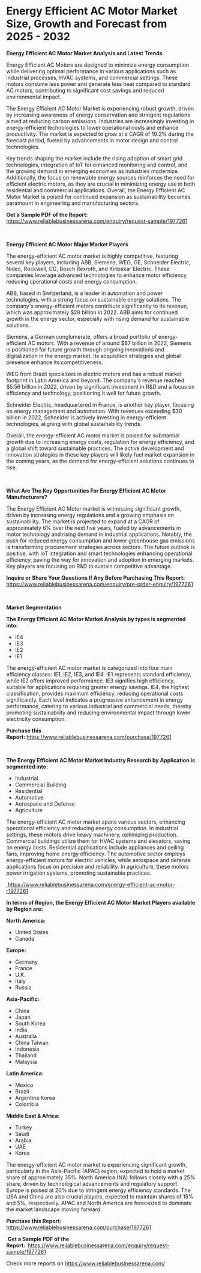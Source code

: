 <p><h1>Energy Efficient AC Motor Market Size, Growth and Forecast from 2025 - 2032</h1></p><p><strong>Energy Efficient AC Motor Market Analysis and Latest Trends</strong></p>
<p><p>Energy Efficient AC Motors are designed to minimize energy consumption while delivering optimal performance in various applications such as industrial processes, HVAC systems, and commercial settings. These motors consume less power and generate less heat compared to standard AC motors, contributing to significant cost savings and reduced environmental impact.</p><p>The Energy Efficient AC Motor Market is experiencing robust growth, driven by increasing awareness of energy conservation and stringent regulations aimed at reducing carbon emissions. Industries are increasingly investing in energy-efficient technologies to lower operational costs and enhance productivity. The market is expected to grow at a CAGR of 10.2% during the forecast period, fueled by advancements in motor design and control technologies.</p><p>Key trends shaping the market include the rising adoption of smart grid technologies, integration of IoT for enhanced monitoring and control, and the growing demand in emerging economies as industries modernize. Additionally, the focus on renewable energy sources reinforces the need for efficient electric motors, as they are crucial in minimizing energy use in both residential and commercial applications. Overall, the Energy Efficient AC Motor Market is poised for continued expansion as sustainability becomes paramount in engineering and manufacturing sectors.</p></p>
<p><strong>Get a Sample PDF of the Report:&nbsp;</strong> <a href="https://www.reliablebusinessarena.com/enquiry/request-sample/1977261?utm_campaign=2146&utm_medium=2&utm_source=Github&utm_content=ia&utm_term=01032025&utm_id=energy-efficient-ac-motor">https://www.reliablebusinessarena.com/enquiry/request-sample/1977261</a></p>
<p>&nbsp;</p>
<p><strong>Energy Efficient AC Motor Major Market Players</strong></p>
<p><p>The energy-efficient AC motor market is highly competitive, featuring several key players, including ABB, Siemens, WEG, GE, Schneider Electric, Nidec, Rockwell, CG, Bosch Rexroth, and Kirloskar Electric. These companies leverage advanced technologies to enhance motor efficiency, reducing operational costs and energy consumption.</p><p>ABB, based in Switzerland, is a leader in automation and power technologies, with a strong focus on sustainable energy solutions. The company's energy-efficient motors contribute significantly to its revenue, which was approximately $28 billion in 2022. ABB aims for continued growth in the energy sector, especially with rising demand for sustainable solutions.</p><p>Siemens, a German conglomerate, offers a broad portfolio of energy-efficient AC motors. With a revenue of around $87 billion in 2022, Siemens is positioned for future growth through ongoing innovations and digitalization in the energy market. Its acquisition strategies and global presence enhance its competitiveness.</p><p>WEG from Brazil specializes in electric motors and has a robust market footprint in Latin America and beyond. The company's revenue reached $5.56 billion in 2022, driven by significant investment in R&D and a focus on efficiency and technology, positioning it well for future growth.</p><p>Schneider Electric, headquartered in France, is another key player, focusing on energy management and automation. With revenues exceeding $30 billion in 2022, Schneider is actively investing in energy-efficient technologies, aligning with global sustainability trends.</p><p>Overall, the energy-efficient AC motor market is poised for substantial growth due to increasing energy costs, regulation for energy efficiency, and a global shift toward sustainable practices. The active development and innovation strategies in these key players will likely fuel market expansion in the coming years, as the demand for energy-efficient solutions continues to rise.</p></p>
<p>&nbsp;</p>
<p><strong>What Are The Key Opportunities For Energy Efficient AC Motor Manufacturers?</strong></p>
<p><p>The Energy Efficient AC Motor market is witnessing significant growth, driven by increasing energy regulations and a growing emphasis on sustainability. The market is projected to expand at a CAGR of approximately 6% over the next five years, fueled by advancements in motor technology and rising demand in industrial applications. Notably, the push for reduced energy consumption and lower greenhouse gas emissions is transforming procurement strategies across sectors. The future outlook is positive, with IoT integration and smart technologies enhancing operational efficiency, paving the way for innovation and adoption in emerging markets. Key players are focusing on R&D to sustain competitive advantage.</p></p>
<p><strong>Inquire or Share Your Questions If Any Before Purchasing This Report:</strong> <a href="https://www.reliablebusinessarena.com/enquiry/pre-order-enquiry/1977261?utm_campaign=2146&utm_medium=2&utm_source=Github&utm_content=ia&utm_term=01032025&utm_id=energy-efficient-ac-motor">https://www.reliablebusinessarena.com/enquiry/pre-order-enquiry/1977261</a></p>
<p>&nbsp;</p>
<p><strong>Market Segmentation</strong></p>
<p><strong>The Energy Efficient AC Motor Market Analysis by types is segmented into:</strong></p>
<p><ul><li>IE4</li><li>IE3</li><li>IE2</li><li>IE1</li></ul></p>
<p><p>The energy-efficient AC motor market is categorized into four main efficiency classes: IE1, IE2, IE3, and IE4. IE1 represents standard efficiency, while IE2 offers improved performance. IE3 signifies high efficiency, suitable for applications requiring greater energy savings. IE4, the highest classification, provides maximum efficiency, reducing operational costs significantly. Each level indicates a progressive enhancement in energy performance, catering to various industrial and commercial needs, thereby promoting sustainability and reducing environmental impact through lower electricity consumption.</p></p>
<p><strong>Purchase this Report:&nbsp;</strong><a href="https://www.reliablebusinessarena.com/purchase/1977261?utm_campaign=2146&utm_medium=2&utm_source=Github&utm_content=ia&utm_term=01032025&utm_id=energy-efficient-ac-motor">https://www.reliablebusinessarena.com/purchase/1977261</a></p>
<p>&nbsp;</p>
<p><strong>The Energy Efficient AC Motor Market Industry Research by Application is segmented into:</strong></p>
<p><ul><li>Industrial</li><li>Commercial Building</li><li>Residential</li><li>Automotive</li><li>Aerospace and Defense</li><li>Agriculture</li></ul></p>
<p><p>The energy-efficient AC motor market spans various sectors, enhancing operational efficiency and reducing energy consumption. In industrial settings, these motors drive heavy machinery, optimizing production. Commercial buildings utilize them for HVAC systems and elevators, saving on energy costs. Residential applications include appliances and ceiling fans, improving home energy efficiency. The automotive sector employs energy-efficient motors for electric vehicles, while aerospace and defense applications focus on precision and reliability. In agriculture, these motors power irrigation systems, promoting sustainable practices.</p></p>
<p><a href="https://www.reliablebusinessarena.com/energy-efficient-ac-motor-r1977261?utm_campaign=2146&utm_medium=2&utm_source=Github&utm_content=ia&utm_term=01032025&utm_id=energy-efficient-ac-motor">&nbsp;https://www.reliablebusinessarena.com/energy-efficient-ac-motor-r1977261</a></p>
<p><strong>In terms of Region, the Energy Efficient AC Motor Market Players available by Region are:</strong></p>
<p>
    <p> <strong> North America: </strong>
        <ul>
            <li>United States</li>
            <li>Canada</li>
        </ul>
        </p> 
    <p> <strong> Europe: </strong>
        <ul>
            <li>Germany</li>
            <li>France</li>
            <li>U.K.</li>
            <li>Italy</li>
            <li>Russia</li>
        </ul>
        </p> 
    <p> <strong> Asia-Pacific: </strong>
        <ul>
            <li>China</li>
            <li>Japan</li>
            <li>South Korea</li>
            <li>India</li>
            <li>Australia</li>
            <li>China Taiwan</li>
            <li>Indonesia</li>
            <li>Thailand</li>
            <li>Malaysia</li>
        </ul>
        </p> 
    <p> <strong> Latin America: </strong>
        <ul>
            <li>Mexico</li>
            <li>Brazil</li>
            <li>Argentina Korea</li>
            <li>Colombia</li>
        </ul>
        </p> 
    <p> <strong> Middle East & Africa: </strong>
        <ul>
            <li>Turkey</li>
            <li>Saudi</li>
            <li>Arabia</li>
            <li>UAE</li>
            <li>Korea</li>
        </ul>
    </p>
    </p>
<p><p>The energy-efficient AC motor market is experiencing significant growth, particularly in the Asia-Pacific (APAC) region, expected to hold a market share of approximately 35%. North America (NA) follows closely with a 25% share, driven by technological advancements and regulatory support. Europe is poised at 20% due to stringent energy efficiency standards. The USA and China are also crucial players, expected to maintain shares of 15% and 5%, respectively. APAC and North America are forecasted to dominate the market landscape moving forward.</p></p>
<p><strong>Purchase this Report: </strong><a href="https://www.reliablebusinessarena.com/purchase/1977261?utm_campaign=2146&utm_medium=2&utm_source=Github&utm_content=ia&utm_term=01032025&utm_id=energy-efficient-ac-motor">https://www.reliablebusinessarena.com/purchase/1977261</a></p>
<p>&nbsp;<strong>Get a Sample PDF of the Report:&nbsp;&nbsp;</strong><a href="https://www.reliablebusinessarena.com/enquiry/request-sample/1977261?utm_campaign=2146&utm_medium=2&utm_source=Github&utm_content=ia&utm_term=01032025&utm_id=energy-efficient-ac-motor">https://www.reliablebusinessarena.com/enquiry/request-sample/1977261</a></p>
<p><strong></strong></p>
<p>Check more reports on <a href="https://www.reliablebusinessarena.com/?utm_campaign=2146&utm_medium=2&utm_source=Github&utm_content=ia&utm_term=01032025&utm_id=energy-efficient-ac-motor">https://www.reliablebusinessarena.com/</a></p>
